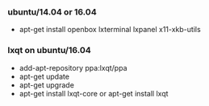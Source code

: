 ### ubuntu/14.04 or 16.04

  - apt-get install openbox lxterminal lxpanel x11-xkb-utils

### lxqt on ubuntu/16.04

  - add-apt-repository ppa:lxqt/ppa 
  - apt-get update
  - apt-get upgrade
  - apt-get install lxqt-core or apt-get install lxqt


